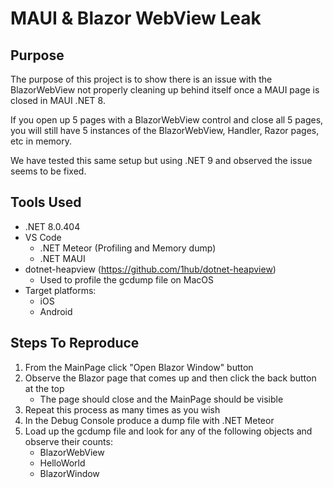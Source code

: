 # MAUI & Blazor WebView Leak

## Purpose
The purpose of this project is to show there is an issue with the BlazorWebView not properly cleaning up behind itself once a MAUI page is closed in MAUI .NET 8.

If you open up 5 pages with a BlazorWebView control and close all 5 pages, you will still have 5 instances of the BlazorWebView, Handler, Razor pages, etc in memory.

We have tested this same setup but using .NET 9 and observed the issue seems to be fixed.

## Tools Used
* .NET 8.0.404
* VS Code
    * .NET Meteor (Profiling and Memory dump)
    * .NET MAUI
* dotnet-heapview (https://github.com/1hub/dotnet-heapview)
    * Used to profile the gcdump file on MacOS
* Target platforms:
    * iOS
    * Android

## Steps To Reproduce
1. From the MainPage click "Open Blazor Window" button
2. Observe the Blazor page that comes up and then click the back button at the top
    * The page should close and the MainPage should be visible
3. Repeat this process as many times as you wish
4. In the Debug Console produce a dump file with .NET Meteor
5. Load up the gcdump file and look for any of the following objects and observe their counts:
    * BlazorWebView
    * HelloWorld
    * BlazorWindow
